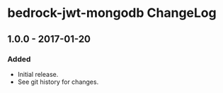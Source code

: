 # bedrock-jwt-mongodb ChangeLog

## 1.0.0 - 2017-01-20

### Added
- Initial release.
- See git history for changes.
